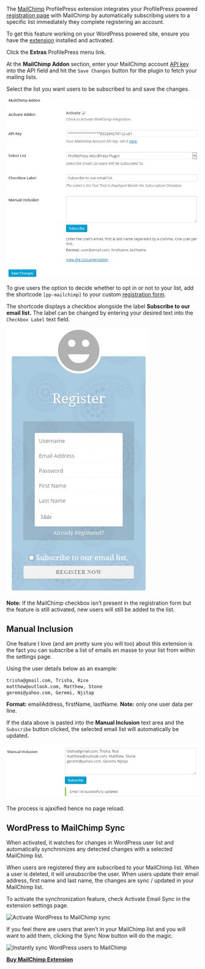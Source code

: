 The [MailChimp](http://profilepress.net/downloads/mailchimp/) ProfilePress extension integrates your ProfilePress powered [registration page](../build/registration-form.md) with MailChimp by automatically subscribing users to a specific list immediately they complete registering an account.


To get this feature working on your WordPress powered site, ensure you have the [extension](http://profilepress.net/downloads/mailchimp/) installed and activated.


Click the **Extras** ProfilePress menu link.


At the **MailChimp Addon** section, enter your MailChimp account [API key](https://admin.mailchimp.com/account/api/) into the API field and hit the `Save Changes` button for the plugin to fetch your mailing lists.


Select the list you want users to be subscribed to and save the changes.


![Plugin settings page](img/mc-settings-page.png)


To give users the option to decide whether to opt in or not to your list, add the shortcode `[pp-mailchimp]` to your custom [registration form](../build/registration-form.md).


The shortcode displays a checkbox alongside the label **Subscribe to our email list.** The label can be changed by entering your desired text into the `Checkbox Label` text field.


![Plugin settings page](img/mc-demo.png)

**Note:** If the MailChimp checkbox isn't present in the registration form but the feature is still activated, new users will still be added to the list.


## Manual Inclusion
One feature I love (and am pretty sure you will too) about this extension is the fact you can subscribe a list of emails en masse to your list from within the settings page.


Using the user details below as an example:

```
trisha@gmail.com, Trisha, Rice
matthew@outlook.com, Matthew, Stone
geremi@yahoo.com, Geremi, Njitap
```


**Format:** emailAddress, firstName, lastName.
**Note:** only one user data per line.


If the data above is pasted into the **Manual Inclusion** text area and the `Subscribe` button clicked, the selected email list will automatically be updated.


![MailChimp list updated](img/mc-list-update.png)


The process is ajaxified hence no page reload.


## WordPress to MailChimp Sync

When activated, it watches for changes in WordPress user list and automatically synchronizes any detected changes with a selected MailChimp list.


When users are registered they are subscribed to your MailChimp list. When a user is deleted, it will unsubscribe the user. When users update their email address, first name and last name, the changes are sync / updated in your MailChimp list.


To activate the synchronization feature, check Activate Email Sync in the extension settings page.


![Activate WordPress to MailChimp sync](http://d2hkd6cwxvu8h1.cloudfront.net/wp-content/uploads/2015/09/wordpress-mailchimp-sync.png)


If you feel there are users that aren’t in your MailChimp list and you will want to add them, clicking the Sync Now button will do the magic.


![Instantly sync WordPress users to MailChimp](http://d2hkd6cwxvu8h1.cloudfront.net/wp-content/uploads/2015/09/wordpress-mailchimp-sync-now.png)


<a href="http://profilepress.net/downloads/mailchimp/?ref=mailchimp_doc">
 <div class="buy-now-green">
      <strong>Buy MailChimp Extension</strong>
 </div>
</a>
